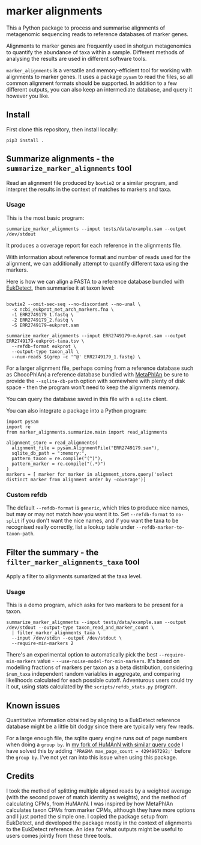 # marker alignments
This a Python package to process and summarise alignments of metagenomic sequencing reads to reference databases of marker genes.

Alignments to marker genes are frequently used in shotgun metagenomics to quantify the abundance of taxa within a sample. Different methods of analysing the results are used in different software tools.

`marker_alignments` is a versatile and memory-efficient tool for working with alignments to marker genes. It uses a package `pysam` to read the files, so all common alignment formats should be supported. In addition to a few different outputs, you can also keep an intermediate database, and query it however you like.

## Install
First clone this repository, then install locally:
```
pip3 install .
```

## Summarize alignments - the `summarize_marker_alignments` tool
Read an alignment file produced by `bowtie2` or a similar program, and interpret the results in the context of matches to markers and taxa.

### Usage
This is the most basic program:

```
summarize_marker_alignments --input tests/data/example.sam --output /dev/stdout
```

It produces a coverage report for each reference in the alignments file.

With information about reference format and number of reads used for the alignment, we can additionally attempt to quantify different taxa using the markers.

Here is how we can align a FASTA to a reference database bundled with [EukDetect](https://github.com/allind/EukDetect), then summarise it at taxon level:

```

bowtie2 --omit-sec-seq --no-discordant --no-unal \
  -x ncbi_eukprot_met_arch_markers.fna \
  -1 ERR2749179_1.fastq \
  -2 ERR2749179_2.fastq \
  -S ERR2749179-eukprot.sam 

summarize_marker_alignments --input ERR2749179-eukprot.sam --output ERR2749179-eukprot-taxa.tsv \
  --refdb-format eukprot \
  --output-type taxon_all \
  --num-reads $(grep -c '^@' ERR2749179_1.fastq) \
```

For a larger alignment file, perhaps coming from a reference database such as ChocoPhlAn( a reference database bundled with [MetaPhlAn](https://github.com/biobakery/MetaPhlAn/) be sure to provide the `--sqlite-db-path` option with somewhere with plenty of disk space - then the program won't need to keep the alignments memory. 

You can query the database saved in this file with a `sqlite` client.

You can also integrate a package into a Python program:
```
import pysam
import re
from marker_alignments.summarize.main import read_alignments

alignment_store = read_alignments(
  alignment_file = pysam.AlignmentFile("ERR2749179.sam"),
  sqlite_db_path = ":memory:",
  pattern_taxon = re.compile("(^)"),
  pattern_marker = re.compile("(.*)")
)
markers = [ marker for marker in alignment_store.query('select distinct marker from alignment order by -coverage')]
```
### Custom refdb
The default `--refdb-format` is `generic`, which tries to produce nice names, but may or may not match how you want it to. Set `--refdb-format` to `no-split` if you don't want the nice names, and if you want the taxa to be recognised really correctly, list a lookup table under `--refdb-marker-to-taxon-path`.

## Filter the summary - the `filter_marker_alignments_taxa` tool
Apply a filter to alignments sumarized at the taxa level.

### Usage
This is a demo program, which asks for two markers to be present for a taxon.

```
summarize_marker_alignments --input tests/data/example.sam --output /dev/stdout --output-type taxon_read_and_marker_count \
  | filter_marker_alignments_taxa \
  --input /dev/stdin --output /dev/stdout \
  --require-min-markers 2
```

There's an experimental option to automatically pick the best `--require-min-markers` value - `--use-noise-model-for-min-markers`.
It's based on modelling fractions of markers per taxon as a beta distribution, considering `$num_taxa` independent random variables in aggregate, and comparing likelihoods calculated for each possible cutoff. Adventurous users could try it out, using stats calculated by the `scripts/refdb_stats.py` program.

## Known issues
Quantitative information obtained by aligning to a EukDetect reference database might be a little bit dodgy since there are typically very few reads.


For a large enough file, the sqlite query engine runs out of page numbers when doing a `group by`. In [my fork of HuMAnN with similar query code](https://github.com/wbazant/humann/commit/1dc767f855) I have solved this by adding `'PRAGMA max_page_count = 4294967292;'` before the `group by`. I've not yet ran into this issue when using this package.

## Credits
I took the method of splitting multiple aligned reads by a weighted average (with the second power of match identity as weights), and the method of calculating CPMs, from HuMAnN.
I was inspired by how MetaPhlAn calculates taxon CPMs from marker CPMs, although they have more options and I just ported the simple one.
I copied the package setup from EukDetect, and developed the package mostly in the context of alignments to the EukDetect reference.
An idea for what outputs might be useful to users comes jointly from these three tools.
